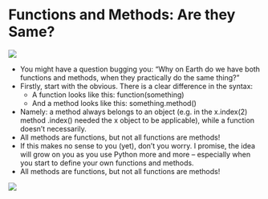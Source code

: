 # Functions and Methods: Are they Same?

![](https://lh5.googleusercontent.com/TExdcn1Th6us-aVzriydaciY2tu3MB3orOaSNJq5OOBDNh2y_dgnxvjIRJjwQKq6urSZlWIigdma70f1RwTwOOTTddvkO-8t9BrvQjz7_Z7h66QPEggaeCe8Kf7951-3vBSgN6NfqUU=s0)

* You might have a question bugging you: “Why on Earth do we have both functions and methods, when they practically do the same thing?” 
* Firstly, start with the obvious. There is a clear difference in the syntax:
  * A function looks like this: function\(something\)
  * And a method looks like this: something.method\(\) 
* Namely: a method always belongs to an object \(e.g. in the x.index\(2\) method .index\(\) needed the x object to be applicable\), while a function doesn’t necessarily.  
* All methods are functions, but not all functions are methods! 
* If this makes no sense to you \(yet\), don’t you worry. I promise, the idea will grow on you as you use Python more and more – especially when you start to define your own functions and methods. 
* All methods are functions, but not all functions are methods!

![](https://lh5.googleusercontent.com/q7t44BmybshCYmDqTe1PGph8gMB2EBTLqDg0aO4D-F0f4XnJqqhe3METV2XiUhwvMQLhHc4t5hMfLfTUWAbBntt0FhQIYXUm20BXAYG7G3VMWnatra2RXGnZrSHDJxbxn8ILlmMtZ4Q=s0)

